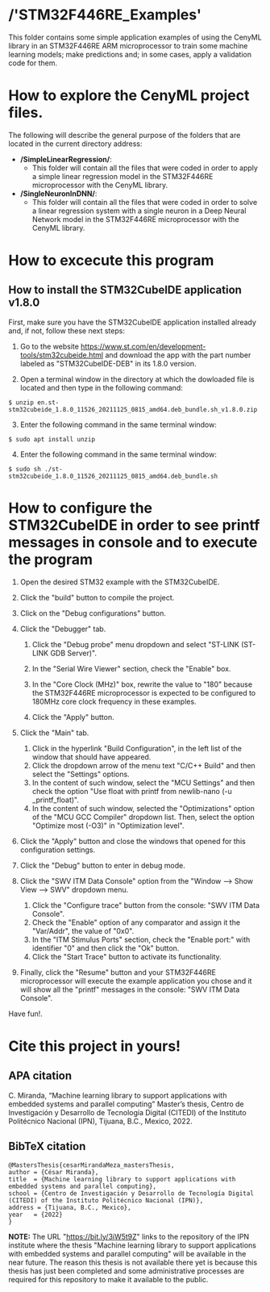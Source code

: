 # /'STM32F446RE\_Examples'
This folder contains some simple application examples of using the CenyML library in an STM32F446RE ARM microprocessor to train some machine learning models; make predictions and; in some cases, apply a validation code for them.

# How to explore the CenyML project files.
The following will describe the general purpose of the folders that are located in the current directory address:

- **/SimpleLinearRegression/**:
    - This folder will contain all the files that were coded in order to apply a simple linear regression model in the STM32F446RE microprocessor with the CenyML library.
- **/SingleNeuronInDNN/**:
    - This folder will contain all the files that were coded in order to solve a linear regression system with a single neuron in a Deep Neural Network model in the STM32F446RE microprocessor with the CenyML library.

# How to excecute this program

## How to install the STM32CubeIDE application v1.8.0
First, make sure you have the STM32CubeIDE application installed already and, if not, follow these next steps:

1. Go to the website https://www.st.com/en/development-tools/stm32cubeide.html and download the app with the part number labeled as "STM32CubeIDE-DEB" in its 1.8.0 version.

2. Open a terminal window in the directory at which the dowloaded file is located and then type in the following command:

```console
$ unzip en.st-stm32cubeide_1.8.0_11526_20211125_0815_amd64.deb_bundle.sh_v1.8.0.zip
```

3. Enter the following command in the same terminal window:

```console
$ sudo apt install unzip
```

4. Enter the following command in the same terminal window:

```console
$ sudo sh ./st-stm32cubeide_1.8.0_11526_20211125_0815_amd64.deb_bundle.sh
```

# How to configure the STM32CubeIDE in order to see printf messages in console and to execute the program

1. Open the desired STM32 example with the STM32CubeIDE.

2. Click the "build" button to compile the project.

3. Click on the "Debug configurations" button.

4. Click the "Debugger" tab.
	
	1. Click the "Debug probe" menu dropdown and select "ST-LINK (ST-LINK GDB Server)".
	
	2. In the "Serial Wire Viewer" section, check the "Enable" box.
	
	3. In the "Core Clock (MHz)" box, rewrite the value to "180" because the STM32F446RE microprocessor is expected to be configured to 180MHz core clock frequency in these examples.
	
	4. Click the "Apply" button.

5. Click the "Main" tab.
	1. Click in the hyperlink "Build Configuration", in the left list of the window that should have appeared.
	2. Click the dropdown arrow of the menu text "C/C++ Build" and then select the "Settings" options.
	3. In the content of such window, select the "MCU Settings" and then check the option "Use float with printf from newlib-nano (-u \_printf\_float)".
	4. In the content of such window, selected the "Optimizations" option of the "MCU GCC Compiler" dropdown list. Then, select the option "Optimize most (-O3)" in "Optimization level".

6. Click the "Apply" button and close the windows that opened for this configuration settings.

7. Click the "Debug" button to enter in debug mode.

8. Click the "SWV ITM Data Console" option from the "Window --> Show View --> SWV" dropdown menu.
	1. Click the "Configure trace" button from the console: "SWV ITM Data Console".
	2. Check the "Enable" option of any comparator and assign it the "Var/Addr", the value of "0x0".
	3. In the "ITM Stimulus Ports" section, check the "Enable port:" with identifier "0" and then click the "Ok" button.
	4. Click the "Start Trace" button to activate its functionality.
	
9. Finally, click the "Resume" button and your STM32F446RE microprocessor will execute the example application you chose and it will show all the "printf" messages in the console: "SWV ITM Data Console".

Have fun!.

# Cite this project in yours!

## APA citation
 C. Miranda, “Machine learning library to support applications with embedded systems and parallel computing” Master’s thesis, Centro de Investigación y Desarrollo de Tecnología Digital (CITEDI) of the Instituto Politécnico Nacional (IPN), Tijuana, B.C., Mexico, 2022.

## BibTeX citation
```$bibtex
@MastersThesis{cesarMirandaMeza_mastersThesis,
author = {César Miranda},
title  = {Machine learning library to support applications with embedded systems and parallel computing},
school = {Centro de Investigación y Desarrollo de Tecnología Digital (CITEDI) of the Instituto Politécnico Nacional (IPN)},
address = {Tijuana, B.C., Mexico},
year   = {2022}
}
```

**NOTE:** The URL "https://bit.ly/3iW5t9Z" links to the repository of the IPN institute where the thesis "Machine learning library to support applications with embedded systems and parallel computing" will be available in the near future. The reason this thesis is not available there yet is because this thesis has just been completed and some administrative processes are required for this repository to make it available to the public.
